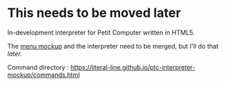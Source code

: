 # This needs to be moved later

In-development interpreter for Petit Computer written in HTML5.

The [menu mockup](https://literal-line.github.io/ptc.js/) and the interpreter need to be merged, but I'll do that *later.*

Command directory : https://literal-line.github.io/ptc-interpreter-mockup/commands.html
